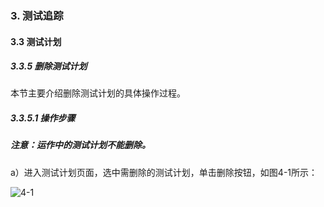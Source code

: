 ### 3. 测试追踪

#### 3.3 测试计划

##### 3.3.5 删除测试计划

本节主要介绍删除测试计划的具体操作过程。

##### 3.3.5.1 操作步骤

##### 注意：运作中的测试计划不能删除。

a）进入测试计划页面，选中需删除的测试计划，单击删除按钮，如图4-1所示：

![4-1](https://www.feisuanyz.com/fstest/cszz/jihua/4.png)
